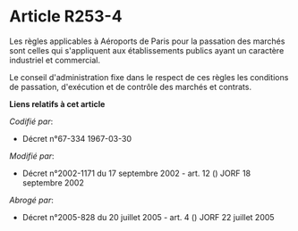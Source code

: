 # Article R253-4

Les règles applicables à Aéroports de Paris pour la passation des marchés sont celles qui s'appliquent aux établissements
publics ayant un caractère industriel et commercial.

Le conseil d'administration fixe dans le respect de ces règles les conditions de passation, d'exécution et de contrôle des
marchés et contrats.

**Liens relatifs à cet article**

_Codifié par_:

  - Décret n°67-334 1967-03-30

_Modifié par_:

  - Décret n°2002-1171 du 17 septembre 2002 - art. 12 () JORF 18 septembre 2002

_Abrogé par_:

  - Décret n°2005-828 du 20 juillet 2005 - art. 4 () JORF 22 juillet 2005
